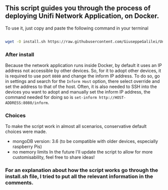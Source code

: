 ## This script guides you through the process of deploying Unifi Network Application, on Docker.
To use it, just copy and paste the following command in your terminal
```bash

wget -O install.sh https://raw.githubusercontent.com/GiuseppeGalilei/Unifi-Network-Application/oneliner_dev1/OneLiner/install.sh && chmod +x install.sh && ./install.sh

```
### After install

Because the network application runs inside Docker, by default it uses an IP address not accessible by other devices.
So, for it to adopt other devices, it is required to use port `8080` and change the inform IP address. To do so, go in settings and search for the `Inform Host` option, there select override and set the address to that of the host.
Often, it is also needed to SSH into the devices you want to adopt and manually set the inform IP address, the command needed for doing so is `set-inform http://HOST-ADDRESS:8080/inform`.


### Choices
To make the script work in almost all scenarios, conservative default choices were made.
- mongoDB version: 3.6 (to be compatible with older devices, especially raspberry Pis)
- no memory limits
In the future I'll update the script to allow for more customisability, feel free to share ideas!

### For an explanation about how the script works go through the install.sh file, I tried to put all the relevant information in the comments.
